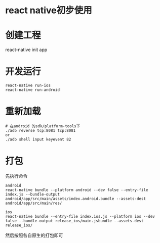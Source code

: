 react native初步使用
===================

# 创建工程
react-native init app

# 开发运行
```
react-native run-ios
react-native run-android
```

# 重新加载
```
# 在android 的sdk/platform-tools下
./adb reverse tcp:8081 tcp:8081
or
./adb shell input keyevent 82
```

# 打包
  先执行命令
```
android
react-native bundle --platform android --dev false --entry-file index.js --bundle-output android/app/src/main/assets/index.android.bundle --assets-dest android/app/src/main/res/

ios
react-native bundle --entry-file index.ios.js --platform ios --dev false --bundle-output release_ios/main.jsbundle --assets-dest release_ios/
```
   然后按照各自原生的打包即可